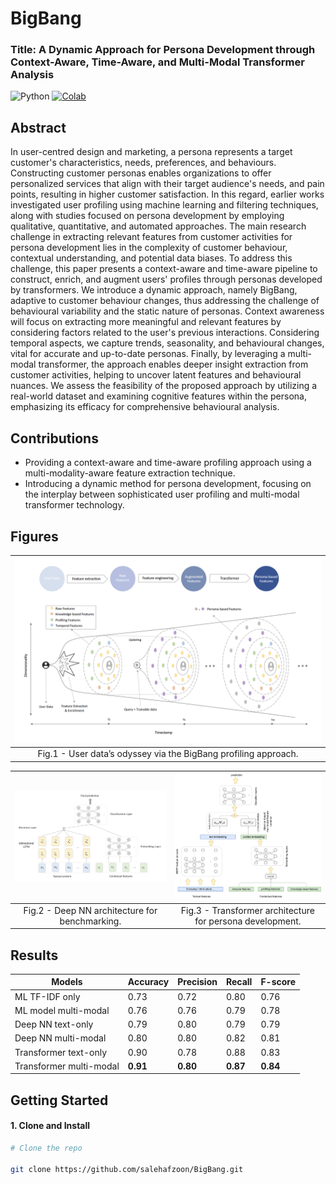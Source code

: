 # BigBang
### Title: A Dynamic Approach for Persona Development through Context-Aware, Time-Aware, and Multi-Modal Transformer Analysis

![Python](https://img.shields.io/badge/Python-Compatible-green.svg)
[![Colab](https://img.shields.io/badge/Google%20Colab-Open-orange.svg)]()

## Abstract

In user-centred design and marketing, a persona represents a target customer's characteristics, needs, preferences, and behaviours.
Constructing customer personas enables organizations to offer personalized services that align with their target audience's needs, and pain points, resulting in higher customer satisfaction.
In this regard, earlier works investigated user profiling using machine learning and filtering techniques, along with studies focused on persona development by employing qualitative, quantitative, and automated approaches.
The main research challenge in extracting relevant features from customer activities for persona development lies in the complexity of customer behaviour, contextual understanding, and potential data biases.
To address this challenge, this paper presents a context-aware and time-aware pipeline to construct, enrich, and augment users' profiles through personas developed by transformers. We introduce a dynamic approach, namely BigBang, adaptive to customer behaviour changes, thus addressing the challenge of behavioural variability and the static nature of personas. Context awareness will focus on extracting more meaningful and relevant features by considering factors related to the user's previous interactions. Considering temporal aspects, we capture trends, seasonality, and behavioural changes, vital for accurate and up-to-date personas. Finally, by leveraging a multi-modal transformer, the approach enables deeper insight extraction from customer activities, helping to uncover latent features and behavioural nuances.
We assess the feasibility of the proposed approach by utilizing a real-world dataset and examining cognitive features within the persona, emphasizing its efficacy for comprehensive behavioural analysis.


## Contributions

- Providing a context-aware and time-aware profiling approach using a multi-modality-aware feature extraction technique.
- Introducing a dynamic method for persona development, focusing on the interplay between sophisticated user profiling and multi-modal transformer technology.


## Figures

| ![First Image Description](documents/Model_pipeline.png) | 
|:----------------------------------------------------------:|
| Fig.1 - User data’s odyssey via the BigBang profiling approach.|



| ![First Image Description](documents/Deep_NN_arch.png) | ![Second Image Description](documents/Transformer_arch.png) |
|:----------------------------------------------------------:|:-----------------------------------------------------------:|
| Fig.2 - Deep NN architecture for benchmarking.             | Fig.3 - Transformer architecture for persona development.   |


## Results

| Models                    | Accuracy | Precision | Recall | F-score |
|---------------------------|----------|-----------|--------|---------|
| ML TF-IDF only            | 0.73     | 0.72      | 0.80   | 0.76    |
| ML model multi-modal      | 0.76     | 0.76      | 0.79   | 0.78    |
| Deep NN text-only         | 0.79     | 0.80      | 0.79   | 0.79    |
| Deep NN multi-modal       | 0.80     | 0.80      | 0.82   | 0.81    |
| Transformer text-only     | 0.90     | 0.78      | 0.88   | 0.83    |
| Transformer multi-modal   | **0.91** | **0.80**  | **0.87** | **0.84** |

## Getting Started

#### 1. Clone and Install

```bash
# Clone the repo

git clone https://github.com/salehafzoon/BigBang.git
